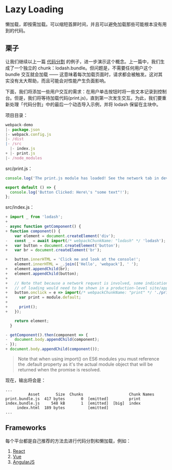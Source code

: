 # Lazy Loading

懒加载，即按需加载。可以缩短首屏时间，并且可以避免加载那些可能根本没有用到的代码。

## 栗子

让我们继续以上一篇 [代码分割](https://github.com/EmilyQiRabbit/CodingRepository/blob/master/Frameworks/WebpackConfigHandbook/9-CodeSplitting.md) 的例子，进一步演示这个概念。上一篇中，我们生成了一个独立的 chunk：lodash.bundle。但问题是，不需要任何用户这个 bundle 交互就会加载 —— 这意味着每次加载页面时，请求都会被触发。这对其实没有太大帮助，而且可能会对性能产生负面影响。

下面，我们将添加一些用户交互的需求：在用户单击按钮时将一些文本记录到控制台。但是，我们将等待加载代码(print.js)，直到第一次发生交互。为此，我们要重新处理「代码分割」中的最后一个动态导入示例，并将 lodash 保留在主块中。

项目目录：

```js
webpack-demo
|- package.json
|- webpack.config.js
|- /dist
|- /src
  |- index.js
+ |- print.js
|- /node_modules
```

src/print.js：

```js
console.log('The print.js module has loaded! See the network tab in dev tools...');

export default () => {
  console.log('Button Clicked: Here\'s "some text"!');
};
```

src/index.js：

```js
+ import _ from 'lodash';
+
- async function getComponent() {
+ function component() {
    var element = document.createElement('div');
-   const _ = await import(/* webpackChunkName: "lodash" */ 'lodash');
+   var button = document.createElement('button');
+   var br = document.createElement('br');

+   button.innerHTML = 'Click me and look at the console!';
    element.innerHTML = _.join(['Hello', 'webpack'], ' ');
+   element.appendChild(br);
+   element.appendChild(button);
+
+   // Note that because a network request is involved, some indication
+   // of loading would need to be shown in a production-level site/app.
+   button.onclick = e => import(/* webpackChunkName: "print" */ './print').then(module => {
+     var print = module.default;
+
+     print();
+   });

    return element;
  }

- getComponent().then(component => {
-   document.body.appendChild(component);
- });
+ document.body.appendChild(component());
```

> Note that when using import() on ES6 modules you must reference the .default property as it's the actual module object that will be returned when the promise is resolved.

现在，输出将会是：

```
...
          Asset       Size  Chunks                    Chunk Names
print.bundle.js  417 bytes       0  [emitted]         print
index.bundle.js     548 kB       1  [emitted]  [big]  index
     index.html  189 bytes          [emitted]
...
```

## Frameworks 

每个平台都是自己推荐的方法去进行代码分割和懒加载，例如：

1. [React](https://reacttraining.com/react-router/web/guides/code-splitting)
2. [Vue](https://alexjover.com/blog/Lazy-load-in-Vue-using-Webpack-s-code-splitting/)
3. [AngularJS](https://medium.com/@var_bin/angularjs-webpack-lazyload-bb7977f390dd)